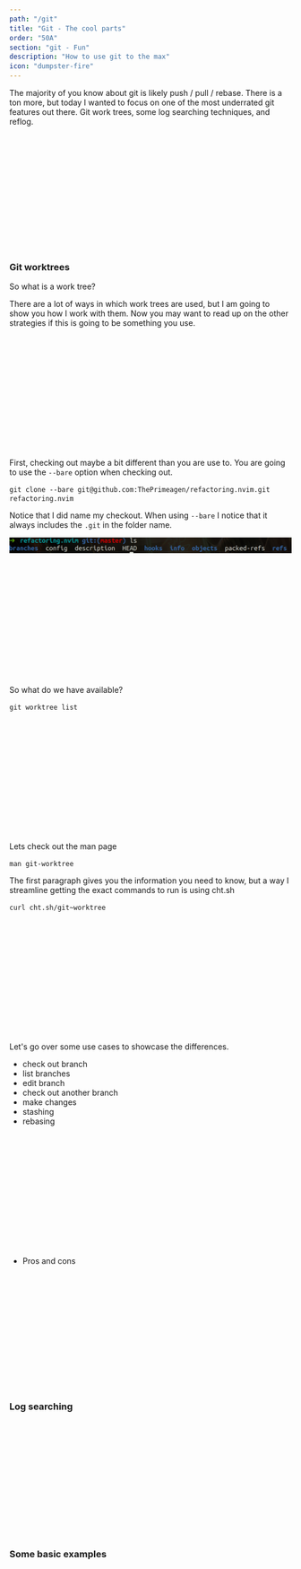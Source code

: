 ```yaml
---
path: "/git"
title: "Git - The cool parts"
order: "50A"
section: "git - Fun"
description: "How to use git to the max"
icon: "dumpster-fire"
---
```


The majority of you know about git is likely push / pull / rebase.  There is a
ton more, but today I wanted to focus on one of the most underrated git
features out there.  Git work trees, some log searching techniques, and reflog.

<br />
<br />
<br />
<br />
<br />
<br />
<br />
<br />
<br />
<br />
<br />
<br />

### Git worktrees

So what is a work tree?

There are a lot of ways in which work trees are used, but I am going to show
you how I work with them.  Now you may want to read up on the other strategies
if this is going to be something you use.

<br />
<br />
<br />
<br />
<br />
<br />
<br />
<br />
<br />
<br />
<br />
<br />

First, checking out maybe a bit different than you are use to.  You are going
to use the `--bare` option when checking out.

```
git clone --bare git@github.com:ThePrimeagen/refactoring.nvim.git refactoring.nvim
```

Notice that I did name my checkout.  When using `--bare` I notice that it
always includes the `.git` in the folder name.

![Bare Repo](./images/bare-repo.png)

<br />
<br />
<br />
<br />
<br />
<br />
<br />
<br />
<br />
<br />
<br />
<br />

So what do we have available?

```
git worktree list
```

<br />
<br />
<br />
<br />
<br />
<br />
<br />
<br />
<br />
<br />
<br />
<br />

Lets check out the man page

```
man git-worktree
```

The first paragraph gives you the information you need to know, but a way I
streamline getting the exact commands to run is using cht.sh

```
curl cht.sh/git~worktree
```

<br />
<br />
<br />
<br />
<br />
<br />
<br />
<br />
<br />
<br />
<br />
<br />

Let's go over some use cases to showcase the differences.

* check out branch
* list branches
* edit branch
* check out another branch
* make changes
* stashing
* rebasing

<br />
<br />
<br />
<br />
<br />
<br />
<br />
<br />
<br />
<br />
<br />
<br />

* Pros and cons

<br />
<br />
<br />
<br />
<br />
<br />
<br />
<br />
<br />
<br />
<br />
<br />

### Log searching

<br />
<br />
<br />
<br />
<br />
<br />
<br />
<br />
<br />
<br />
<br />
<br />

### Some basic examples

<br />
<br />
<br />
<br />
<br />
<br />
<br />
<br />
<br />
<br />
<br />
<br />
